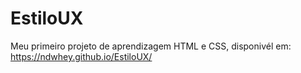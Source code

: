# EstiloUX
Meu primeiro projeto de aprendizagem HTML e CSS, disponivél em: https://ndwhey.github.io/EstiloUX/
